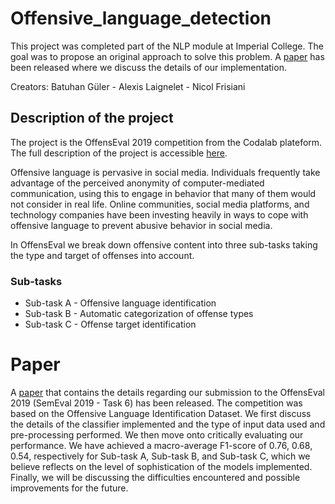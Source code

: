 # Offensive_language_detection
This project was completed part of the NLP module at Imperial College. The goal was to propose an original approach to solve this problem. A [paper](https://arxiv.org/abs/1903.08734) has been released where we discuss the details of our implementation.

Creators: Batuhan Güler - Alexis Laignelet - Nicol Frisiani

## Description of the project

The project is the OffensEval 2019 competition from the Codalab plateform. The full description of the project is accessible [here](https://competitions.codalab.org/competitions/20011#learn_the_details).

Offensive language is pervasive in social media. Individuals frequently take advantage of the perceived anonymity of computer-mediated communication, using this to engage in behavior that many of them would not consider in real life. Online communities, social media platforms, and technology companies have been investing heavily in ways to cope with offensive language to prevent abusive behavior in social media.

In OffensEval we break down offensive content into three sub-tasks taking the type and target of offenses into account.

### Sub-tasks
- Sub-task A - Offensive language identification
- Sub-task B - Automatic categorization of offense types
- Sub-task C - Offense target identification

# Paper
A [paper](https://arxiv.org/abs/1903.08734) that contains the details regarding our
submission to the OffensEval 2019 (SemEval
2019 - Task 6) has been released. The
competition was based on the Offensive Language Identification Dataset. We first discuss the details of the
classifier implemented and the type of input
data used and pre-processing performed. We
then move onto critically evaluating our performance. We have achieved a macro-average
F1-score of 0.76, 0.68, 0.54, respectively for
Sub-task A, Sub-task B, and Sub-task C, which we believe
reflects on the level of sophistication of the
models implemented. Finally, we will be discussing the difficulties encountered and possible improvements for the future.
